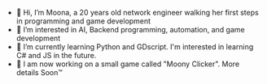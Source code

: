 - 👋 Hi, I’m Moona, a 20 years old network engineer walking her first steps in programming and game development
- 👀 I’m interested in AI, Backend programming, automation, and game development
- 🌱 I’m currently learning Python and GDscript. I'm interested in learning C# and JS in the future.
- 💞️ I am now working on a small game called "Moony Clicker". More details Soon™

<!---
MoonaDev/MoonaDev is a ✨ special ✨ repository because its `README.md` (this file) appears on your GitHub profile.
You can click the Preview link to take a look at your changes.
--->
